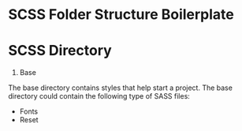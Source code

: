 # SCSS Folder Structure Boilerplate

SCSS Directory
==== 
1. Base

  The base directory contains styles that help start a project. The base directory could contain the following type of SASS files:
  * Fonts
  * Reset
